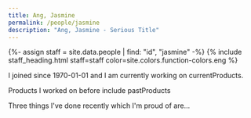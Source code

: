 ```yaml
---
title: Ang, Jasmine
permalink: /people/jasmine
description: "Ang, Jasmine - Serious Title"
---
```


{%- assign staff = site.data.people | find: "id", "jasmine" -%}
{% include staff_heading.html staff=staff color=site.colors.function-colors.eng %}

<p>I joined since 1970-01-01 and I am currently working on currentProducts.</p>

<p>Products I worked on before include pastProducts</p>

<p>Three things I've done recently which I'm proud of are...</p>

